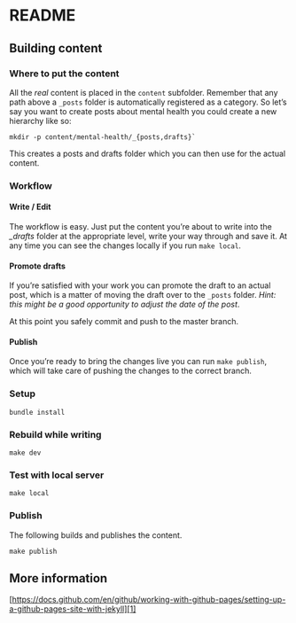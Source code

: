 # README

## Building content

### Where to put the content
All the *real* content is placed in the `content` subfolder. 
Remember that any path above a `_posts` folder is automatically registered as a category.
So let’s say you want to create posts about mental health you could create a new hierarchy like so:

	mkdir -p content/mental-health/_{posts,drafts}` 

This creates a posts and drafts folder which you can then use for the actual content.


### Workflow

#### Write / Edit
The workflow is easy. Just put the content you’re about to write into the *_drafts* folder at the appropriate level, write your way through and save it. At any time you can see the changes locally if you run `make local`.  

#### Promote drafts
If you’re satisfied with your work you can promote the draft to an actual post, which is a matter of moving the draft over to the  `_posts` folder. *Hint: this might be a good opportunity to adjust the date of the post*.

At this point you safely commit and push to the master branch. 

#### Publish 
Once you’re ready to bring the changes live you can run `make publish`, which will take care of pushing the changes to the correct branch.

### Setup

	bundle install

### Rebuild while writing

	make dev

### Test with local server

	make local

### Publish
The following builds and publishes the content.

	make publish


## More information
[https://docs.github.com/en/github/working-with-github-pages/setting-up-a-github-pages-site-with-jekyll][1]

[1]:	https://docs.github.com/en/github/working-with-github-pages/setting-up-a-github-pages-site-with-jekyll